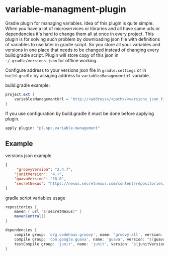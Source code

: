 # variable-managment-plugin
Gradle plugin for managing variables. Idea of this plugin is quite simple. When you have a lot of microservices or libraries and all have same urls or dependencies it's hard to change them all at once in every project. This plugin is for solving such problem by downloading json file with definitions of variables to use later in gradle script. So you store all your variables and versions in one place that needs to be changed instead of changing every build.gradle script. Plugin will store copy of this json in ```~/.gradle/versions.json``` for offline working.

Configure address to your versions json file in ```gradle.settings``` or in ```build.gradle``` by assiging address to ```variablesManagementUrl``` variable.

build.gradle example:
```groovy
project.ext {
    variablesManagementUrl = 'http://<address>/<path>/<versions_json_file>'
}
```
If you use configuration by build.gradle it must be done before applying plugin.


```groovy
apply plugin: "pl.spc.variable.management"
```

## Example

versions json example
```json
{
     "groovyVersion": "2.4.7",
    "junitVersion": "4.+",
    "guavaVersion": "18.0",
    "secretNexus": "https://nexus.secretnexus.com/content/repositories/snapshots/"
}
```

gradle script variables usage
```groovy
repositories {
    maven { url "${secretNexus}" }
    mavenCentral()
}

dependencies {
    compile group: 'org.codehaus.groovy', name: 'groovy-all', version: "${groovyVersion}"
    compile group: 'com.google.guava', name: 'guava', version: "${guavaVersion}"
    testCompile group: 'junit', name: 'junit', version: "${junitVersion}"
}
```
